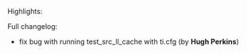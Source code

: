 Highlights:

Full changelog:
   - fix bug with running test_src_ll_cache with ti.cfg (by **Hugh Perkins**)
